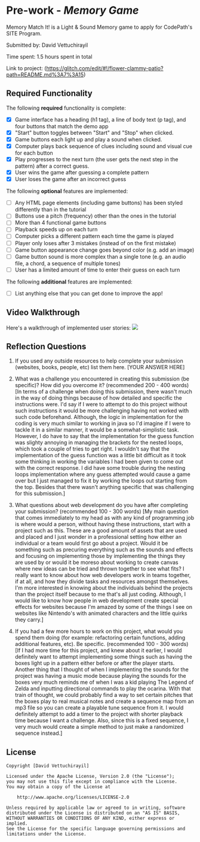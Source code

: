 # Pre-work - _Memory Game_

Memory Match It! is a Light & Sound Memory game to apply for CodePath's SITE Program.

Submitted by: David Vettuchirayil

Time spent: 1.5 hours spent in total

Link to project: (https://glitch.com/edit/#!/flower-clammy-patio?path=README.md%3A7%3A15)

## Required Functionality

The following **required** functionality is complete:

- [x] Game interface has a heading (h1 tag), a line of body text (p tag), and four buttons that match the demo app
- [x] "Start" button toggles between "Start" and "Stop" when clicked.
- [x] Game buttons each light up and play a sound when clicked.
- [x] Computer plays back sequence of clues including sound and visual cue for each button
- [x] Play progresses to the next turn (the user gets the next step in the pattern) after a correct guess.
- [x] User wins the game after guessing a complete pattern
- [x] User loses the game after an incorrect guess

The following **optional** features are implemented:

- [ ] Any HTML page elements (including game buttons) has been styled differently than in the tutorial
- [ ] Buttons use a pitch (frequency) other than the ones in the tutorial
- [ ] More than 4 functional game buttons
- [ ] Playback speeds up on each turn
- [ ] Computer picks a different pattern each time the game is played
- [ ] Player only loses after 3 mistakes (instead of on the first mistake)
- [ ] Game button appearance change goes beyond color (e.g. add an image)
- [ ] Game button sound is more complex than a single tone (e.g. an audio file, a chord, a sequence of multiple tones)
- [ ] User has a limited amount of time to enter their guess on each turn

The following **additional** features are implemented:

- [ ] List anything else that you can get done to improve the app!

## Video Walkthrough

Here's a walkthrough of implemented user stories:
![](http://g.recordit.co/O9iKErWJMt.gif)

## Reflection Questions

1. If you used any outside resources to help complete your submission (websites, books, people, etc) list them here.
   [YOUR ANSWER HERE]

2. What was a challenge you encountered in creating this submission (be specific)? How did you overcome it? (recommended 200 - 400 words)
   [In terms of a challenge when doing this submission, there wasn't much in the way of doing things because of how detailed and specific
   the instructions were. I'd say if I were to attempt to do this project without such instructions it would be more challenging having not
   worked with such code beforehand. Although, the logic in implementation for the coding is very much similar to working in java so I'd imagine
   if I were to tackle it in a similar manner, it would be a somwhat-simplistic task. However, I do have to say that the implementation for the guess function
   was slighty annoying in managing the brackets for the nested loops, which took a couple of tries to get right. I wouldn't say that the implementation
   of the guess function was a little bit difficult as it took some thinking in working the variables I had been given to come out with the correct
   response. I did have some trouble during the nesting loops implementation where any guess attempted would cause a game over but I just managed to
   fix it by working the loops out starting from the top. Besides that there wasn't anything specific that was challenging for this submission.]

3. What questions about web development do you have after completing your submission? (recommended 100 - 300 words)
   [My main question that comes immediately to my head as with any kind of programming job is where would a person, without having these instructions, start
   with a project such as this. These are a good amount of assets that are used and placed and I just wonder in a professional setting how either an individual
   or a team would first go about a project. Would it be something such as precuring everything such as the sounds and effects and focusing on implementing those by
   implementing the things they are used by or would it be moreso about working to create canvas where new ideas can be tried and thrown together to see what fits?
   I really want to know about how web developers work in teams together, if at all, and how they divide tasks and resources amongst themselves. I'm more interested
   in knowing about the individuals behind the projects than the project itself because to me that's all just coding. Although, I would like to know how people in
   web development create special effects for websites because I'm amazed by some of the things I see on websites like Nintendo's with animated characters and the
   little quirks they carry.]

4. If you had a few more hours to work on this project, what would you spend them doing (for example: refactoring certain functions, adding additional features, etc). Be specific. (recommended 100 - 300 words)
   [If I had more time for this project, and knew about it earlier, I would definitely want to attempt implementing some things such as having the boxes light up in a pattern either before or after
   the player starts. Another thing that I thought of when I implementing the sounds for the project was having a music mode because playing the sounds for the boxes very much
   reminds me of when I was a kid playing The Legend of Zelda and inputting directional commands to play the ocarina. With that train of thought, we could probably find a way to
   set certain pitches that the boxes play to real musical notes and create a sequence map from an mp3 file so you can create a playable tune sequence from it. I would definitely
   attempt to add a timer to the project with shorter playback time because I want a challenge. Also, since this is a fixed sequence, I very much would create a simple method to
   just make a randomized sequence instead.]

## License

    Copyright [David Vettuchirayil]

    Licensed under the Apache License, Version 2.0 (the "License");
    you may not use this file except in compliance with the License.
    You may obtain a copy of the License at

        http://www.apache.org/licenses/LICENSE-2.0

    Unless required by applicable law or agreed to in writing, software
    distributed under the License is distributed on an "AS IS" BASIS,
    WITHOUT WARRANTIES OR CONDITIONS OF ANY KIND, either express or implied.
    See the License for the specific language governing permissions and
    limitations under the License.
